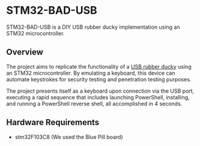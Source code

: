 # STM32-BAD-USB

STM32-BAD-USB is a DIY USB rubber ducky implementation using an STM32 microcontroller.

## Overview

The project aims to replicate the functionality of a [USB rubber ducky](https://shop.hak5.org/products/usb-rubber-ducky) using an STM32 microcontroller. By emulating a keyboard, this device can automate keystrokes for security testing and penetration testing purposes.

The project presents itself as a keyboard upon connection via the USB port, executing a rapid sequence that includes launching PowerShell, installing, and running a PowerShell reverse shell, all accomplished in 4 seconds.






## Hardware Requirements

- stm32F103C8 (We used the Blue Pill board)

